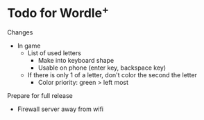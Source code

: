 # Todo for Wordle<sup>+</sup>

Changes
- In game
    - List of used letters
        - Make into keyboard shape
        - Usable on phone (enter key, backspace key)
    - If there is only 1 of a letter, don't color the second the letter
        - Color priority: green > left most

Prepare for full release
- Firewall server away from wifi